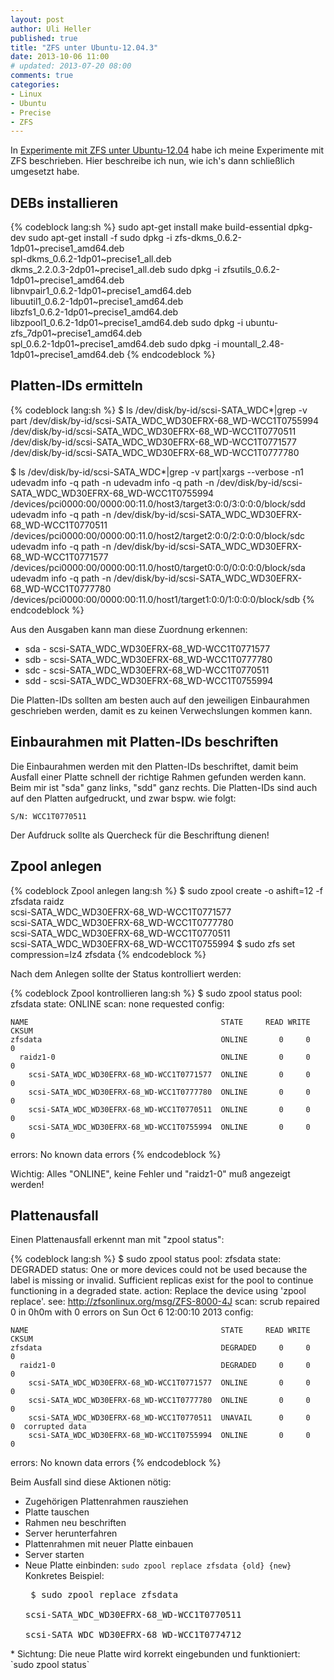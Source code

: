 ```yaml
---
layout: post
author: Uli Heller
published: true
title: "ZFS unter Ubuntu-12.04.3"
date: 2013-10-06 11:00
# updated: 2013-07-20 08:00
comments: true
categories:
- Linux
- Ubuntu
- Precise
- ZFS
---
```


In [Experimente mit ZFS unter Ubuntu-12.04](/blog/2013/07/12/zfs) habe ich meine Experimente mit ZFS beschrieben.
Hier beschreibe ich nun, wie ich's dann schließlich umgesetzt habe.

<!-- more -->

## DEBs installieren

{% codeblock lang:sh %}
sudo apt-get install make build-essential dpkg-dev
sudo apt-get install -f
sudo dpkg -i zfs-dkms_0.6.2-1dp01~precise1_amd64.deb \
  spl-dkms_0.6.2-1dp01~precise1_all.deb              \
  dkms_2.2.0.3-2dp01~precise1_all.deb
sudo dpkg -i zfsutils_0.6.2-1dp01~precise1_amd64.deb \
  libnvpair1_0.6.2-1dp01~precise1_amd64.deb          \
  libuutil1_0.6.2-1dp01~precise1_amd64.deb           \
  libzfs1_0.6.2-1dp01~precise1_amd64.deb             \
  libzpool1_0.6.2-1dp01~precise1_amd64.deb
sudo dpkg -i ubuntu-zfs_7dp01~precise1_amd64.deb     \
  spl_0.6.2-1dp01~precise1_amd64.deb
sudo dpkg -i mountall_2.48-1dp01~precise1_amd64.deb
{% endcodeblock %}

## Platten-IDs ermitteln

{% codeblock lang:sh %}
$ ls /dev/disk/by-id/scsi-SATA_WDC*|grep -v part
/dev/disk/by-id/scsi-SATA_WDC_WD30EFRX-68_WD-WCC1T0755994
/dev/disk/by-id/scsi-SATA_WDC_WD30EFRX-68_WD-WCC1T0770511
/dev/disk/by-id/scsi-SATA_WDC_WD30EFRX-68_WD-WCC1T0771577
/dev/disk/by-id/scsi-SATA_WDC_WD30EFRX-68_WD-WCC1T0777780

$ ls /dev/disk/by-id/scsi-SATA_WDC*|grep -v part|xargs --verbose -n1 udevadm info -q path -n
udevadm info -q path -n /dev/disk/by-id/scsi-SATA_WDC_WD30EFRX-68_WD-WCC1T0755994 
/devices/pci0000:00/0000:00:11.0/host3/target3:0:0/3:0:0:0/block/sdd
udevadm info -q path -n /dev/disk/by-id/scsi-SATA_WDC_WD30EFRX-68_WD-WCC1T0770511 
/devices/pci0000:00/0000:00:11.0/host2/target2:0:0/2:0:0:0/block/sdc
udevadm info -q path -n /dev/disk/by-id/scsi-SATA_WDC_WD30EFRX-68_WD-WCC1T0771577 
/devices/pci0000:00/0000:00:11.0/host0/target0:0:0/0:0:0:0/block/sda
udevadm info -q path -n /dev/disk/by-id/scsi-SATA_WDC_WD30EFRX-68_WD-WCC1T0777780 
/devices/pci0000:00/0000:00:11.0/host1/target1:0:0/1:0:0:0/block/sdb
{% endcodeblock %}

Aus den Ausgaben kann man diese Zuordnung erkennen:

* sda - scsi-SATA_WDC_WD30EFRX-68_WD-WCC1T0771577
* sdb - scsi-SATA_WDC_WD30EFRX-68_WD-WCC1T0777780
* sdc - scsi-SATA_WDC_WD30EFRX-68_WD-WCC1T0770511
* sdd - scsi-SATA_WDC_WD30EFRX-68_WD-WCC1T0755994

Die Platten-IDs sollten am besten auch auf den jeweiligen Einbaurahmen geschrieben
werden, damit es zu keinen Verwechslungen kommen kann.

## Einbaurahmen mit Platten-IDs beschriften

Die Einbaurahmen werden mit den Platten-IDs beschriftet, damit
beim Ausfall einer Platte schnell der richtige Rahmen gefunden werden kann.
Beim mir ist "sda" ganz links, "sdd" ganz rechts. Die Platten-IDs sind
auch auf den Platten aufgedruckt, und zwar bspw. wie folgt:

    S/N: WCC1T0770511

Der Aufdruck sollte als Quercheck für die Beschriftung dienen!

## Zpool anlegen

{% codeblock Zpool anlegen lang:sh %}
$ sudo zpool create -o ashift=12 -f zfsdata raidz \
        scsi-SATA_WDC_WD30EFRX-68_WD-WCC1T0771577 \
        scsi-SATA_WDC_WD30EFRX-68_WD-WCC1T0777780 \
        scsi-SATA_WDC_WD30EFRX-68_WD-WCC1T0770511 \
        scsi-SATA_WDC_WD30EFRX-68_WD-WCC1T0755994
$ sudo zfs set compression=lz4 zfsdata
{% endcodeblock %}

Nach dem Anlegen sollte der Status kontrolliert werden:

{% codeblock Zpool kontrollieren lang:sh %}
$ sudo zpool status
  pool: zfsdata
 state: ONLINE
  scan: none requested
config:

	NAME                                           STATE     READ WRITE CKSUM
	zfsdata                                        ONLINE       0     0     0
	  raidz1-0                                     ONLINE       0     0     0
	    scsi-SATA_WDC_WD30EFRX-68_WD-WCC1T0771577  ONLINE       0     0     0
	    scsi-SATA_WDC_WD30EFRX-68_WD-WCC1T0777780  ONLINE       0     0     0
	    scsi-SATA_WDC_WD30EFRX-68_WD-WCC1T0770511  ONLINE       0     0     0
	    scsi-SATA_WDC_WD30EFRX-68_WD-WCC1T0755994  ONLINE       0     0     0

errors: No known data errors
{% endcodeblock %}

Wichtig: Alles "ONLINE", keine Fehler und "raidz1-0" muß angezeigt werden!

## Plattenausfall

Einen Plattenausfall erkennt man mit "zpool status":

{% codeblock lang:sh %}
$ sudo zpool status
  pool: zfsdata
 state: DEGRADED
status: One or more devices could not be used because the label is missing or
	invalid.  Sufficient replicas exist for the pool to continue
	functioning in a degraded state.
action: Replace the device using 'zpool replace'.
   see: http://zfsonlinux.org/msg/ZFS-8000-4J
  scan: scrub repaired 0 in 0h0m with 0 errors on Sun Oct  6 12:00:10 2013
config:

	NAME                                           STATE     READ WRITE CKSUM
	zfsdata                                        DEGRADED     0     0     0
	  raidz1-0                                     DEGRADED     0     0     0
	    scsi-SATA_WDC_WD30EFRX-68_WD-WCC1T0771577  ONLINE       0     0     0
	    scsi-SATA_WDC_WD30EFRX-68_WD-WCC1T0777780  ONLINE       0     0     0
	    scsi-SATA_WDC_WD30EFRX-68_WD-WCC1T0770511  UNAVAIL      0     0     0  corrupted data
	    scsi-SATA_WDC_WD30EFRX-68_WD-WCC1T0755994  ONLINE       0     0     0

errors: No known data errors
{% endcodeblock %}

Beim Ausfall sind diese Aktionen nötig:

* Zugehörigen Plattenrahmen rausziehen
* Platte tauschen
* Rahmen neu beschriften
* Server herunterfahren
* Plattenrahmen mit neuer Platte einbauen
* Server starten
* Neue Platte einbinden: `sudo zpool replace zfsdata {old} {new}`<br>
  Konkretes Beispiel:<pre>
$ sudo zpool replace zfsdata \
     scsi-SATA_WDC_WD30EFRX-68_WD-WCC1T0770511 \
     scsi-SATA_WDC_WD30EFRX-68_WD-WCC1T0774712
</pre>
* Sichtung: Die neue Platte wird korrekt eingebunden und funktioniert: `sudo zpool status`
